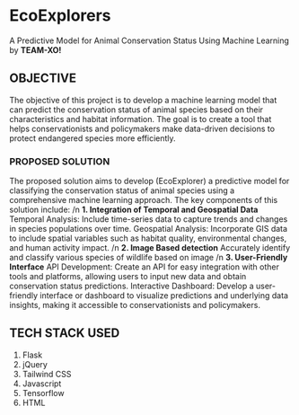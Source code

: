 # EcoExplorers
A Predictive Model for Animal Conservation Status Using Machine Learning by **TEAM-XO!**

## OBJECTIVE
The objective of this project is to develop a machine learning model that can predict the conservation status of animal species based on their characteristics and habitat information. The goal is to create a tool that helps conservationists and policymakers make data-driven decisions to protect endangered species more efficiently.

### PROPOSED SOLUTION
The proposed solution aims to develop (EcoExplorer) a predictive model for classifying the conservation status of animal species using a comprehensive machine learning approach. The key components of this solution include:
/n
**1. Integration of Temporal and Geospatial Data**
Temporal Analysis: Include time-series data to capture trends and changes in species populations over time.
Geospatial Analysis: Incorporate GIS data to include spatial variables such as habitat quality, environmental changes, and human activity impact.
/n
**2. Image Based detection**
Accurately identify and classify various species of wildlife based on image
/n
**3. User-Friendly Interface**
API Development: Create an API for easy integration with other tools and platforms, allowing users to input new data and obtain conservation status predictions.
Interactive Dashboard: Develop a user-friendly interface or dashboard to visualize predictions and underlying data insights, making it accessible to conservationists and policymakers.

## TECH STACK USED 
1. Flask
2. jQuery
3. Tailwind CSS
4. Javascript
5. Tensorflow
6. HTML




